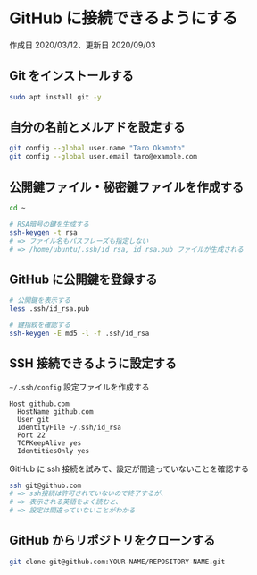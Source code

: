# GitHub に接続できるようにする

作成日 2020/03/12、更新日 2020/09/03

## Git をインストールする

```bash
sudo apt install git -y
```

## 自分の名前とメルアドを設定する

```bash
git config --global user.name "Taro Okamoto"
git config --global user.email taro@example.com
```

## 公開鍵ファイル・秘密鍵ファイルを作成する

```bash
cd ~

# RSA暗号の鍵を生成する
ssh-keygen -t rsa
# => ファイル名もパスフレーズも指定しない
# => /home/ubuntu/.ssh/id_rsa, id_rsa.pub ファイルが生成される
```

## GitHub に公開鍵を登録する

```bash
# 公開鍵を表示する
less .ssh/id_rsa.pub

# 鍵指紋を確認する
ssh-keygen -E md5 -l -f .ssh/id_rsa
```

## SSH 接続できるように設定する

`~/.ssh/config` 設定ファイルを作成する

```text
Host github.com
  HostName github.com
  User git
  IdentityFile ~/.ssh/id_rsa
  Port 22
  TCPKeepAlive yes
  IdentitiesOnly yes
```

GitHub に ssh 接続を試みて、設定が間違っていないことを確認する

```bash
ssh git@github.com
# => ssh接続は許可されていないので終了するが、
# => 表示される英語をよく読むと、
# => 設定は間違っていないことがわかる
```

## GitHub からリポジトリをクローンする

```bash
git clone git@github.com:YOUR-NAME/REPOSITORY-NAME.git
```
